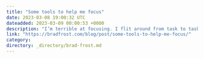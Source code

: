 ```yaml
---
title: "Some tools to help me focus"
date: 2023-03-08 19:00:32 UTC
dateadded: 2023-03-09 00:00:53 +0000
description: "I’m terrible at focusing. I flit around from task to task like a goddamn hummingbird, never stopping too long on one thing to make too much progress. Flow state? More like “no state”, amirite? I’ve got many legitimate things contributing […]"
link: "https://bradfrost.com/blog/post/some-tools-to-help-me-focus/"
category:
directory: _directory/brad-frost.md
---
```

